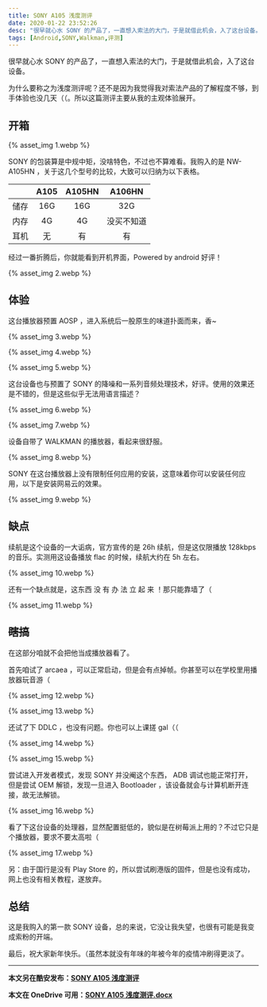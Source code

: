 ```yaml
---
title: SONY A105 浅度测评
date: 2020-01-22 23:52:26
desc: "很早就心水 SONY 的产品了，一直想入索法的大门，于是就借此机会，入了这台设备。"
tags: [Android,SONY,Walkman,评测]
---
```


很早就心水 SONY 的产品了，一直想入索法的大门，于是就借此机会，入了这台设备。

为什么要称之为浅度测评呢？还不是因为我觉得我对索法产品的了解程度不够，到手体验也没几天（（。所以这篇测评主要从我的主观体验展开。

## 开箱

{% asset_img 1.webp %}

SONY 的包装算是中规中矩，没啥特色，不过也不算难看。我购入的是 NW-A105HN ，关于这几个型号的比较，大致可以归纳为以下表格。

|      | A105 | A105HN |   A106HN   |
| :--: | :--: | :----: | :--------: |
| 储存 | 16G  |  16G   |    32G     |
| 内存 |  4G  |   4G   | 没买不知道 |
| 耳机 |  无  |   有   |     有     |

经过一番折腾后，你就能看到开机界面，Powered by android 好评！

{% asset_img 2.webp %}

## 体验

这台播放器预置 AOSP ，进入系统后一股原生的味道扑面而来，香~

{% asset_img 3.webp %}

{% asset_img 4.webp %}

{% asset_img 5.webp %}

这台设备也与预置了 SONY 的降噪和一系列音频处理技术，好评。使用的效果还是不错的，但是这些似乎无法用语言描述？

{% asset_img 6.webp %}

{% asset_img 7.webp %}

设备自带了 WALKMAN 的播放器，看起来很舒服。

{% asset_img 8.webp %}

SONY 在这台播放器上没有限制任何应用的安装，这意味着你可以安装任何应用，以下是安装网易云的效果。

{% asset_img 9.webp %}

## 缺点

续航是这个设备的一大诟病，官方宣传的是 26h 续航，但是这仅限播放 128kbps 的音乐。实测用这设备播放 flac 的时候，续航大约在 5h 左右。

{% asset_img 10.webp %}

还有一个缺点就是，这东西 没 有 办 法 立 起 来 ！那只能靠墙了（

{% asset_img 11.webp %}

## ~~瞎搞~~

在这部分咱就不会把他当成播放器看了。

首先咱试了 arcaea ，可以正常启动，但是会有点掉帧。你甚至可以在学校里用播放器玩音游（

{% asset_img 12.webp %}

{% asset_img 13.webp %}

还试了下 DDLC ，也没有问题。你也可以上课搓 gal（（

{% asset_img 14.webp %}

{% asset_img 15.webp %}

尝试进入开发者模式，发现 SONY 并没阉这个东西， ADB 调试也能正常打开，但是尝试 OEM 解锁，发现一旦进入 Bootloader ，该设备就会与计算机断开连接，故无法解锁。

{% asset_img 16.webp %}

看了下这台设备的处理器，显然配置挺低的，貌似是在树莓派上用的？不过它只是个播放器，要求不要太高啦（

{% asset_img 17.webp %}

另：由于国行是没有 Play Store 的，所以尝试刷港版的固件，但是也没有成功，网上也没有相关教程，遂放弃。

## 总结

这是我购入的第一款 SONY 设备，总的来说，它没让我失望，也很有可能是我变成索粉的开端。

最后，祝大家新年快乐。（虽然本就没有年味的年被今年的疫情冲刷得更淡了。

---

**本文另在酷安发布：[SONY A105 浅度测评](https://www.coolapk.com/feed/16046326)**

**本文在 OneDrive 可用：[SONY A105 浅度测评.docx](https://1drv.ms/w/s!AoK8TZdPo7ei1yqqILXwiOTN6-mV?e=hmEZVY)**